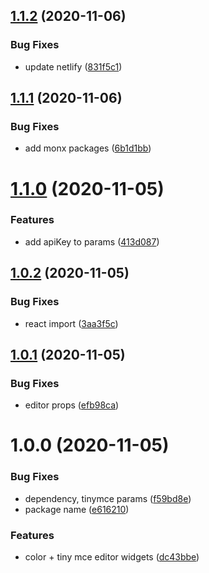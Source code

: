 ## [1.1.2](https://github.com/monx-dev/netlifycms-widgets/compare/v1.1.1...v1.1.2) (2020-11-06)


### Bug Fixes

* update netlify ([831f5c1](https://github.com/monx-dev/netlifycms-widgets/commit/831f5c124063341fe8cc2dc3dc90905491fe245f))

## [1.1.1](https://github.com/monx-dev/netlifycms-widgets/compare/v1.1.0...v1.1.1) (2020-11-06)


### Bug Fixes

* add monx packages ([6b1d1bb](https://github.com/monx-dev/netlifycms-widgets/commit/6b1d1bb785d5d76cbdc25a70784e1c6fd74ae67e))

# [1.1.0](https://github.com/monx-dev/netlifycms-widgets/compare/v1.0.2...v1.1.0) (2020-11-05)


### Features

* add apiKey to params ([413d087](https://github.com/monx-dev/netlifycms-widgets/commit/413d087be67121e9e65f60422f1f75cfd44470ce))

## [1.0.2](https://github.com/monx-dev/netlifycms-widgets/compare/v1.0.1...v1.0.2) (2020-11-05)


### Bug Fixes

* react import ([3aa3f5c](https://github.com/monx-dev/netlifycms-widgets/commit/3aa3f5cfd57803074a2e4c92da4c2d8c16c97192))

## [1.0.1](https://github.com/monx-dev/netlifycms-widgets/compare/v1.0.0...v1.0.1) (2020-11-05)


### Bug Fixes

* editor props ([efb98ca](https://github.com/monx-dev/netlifycms-widgets/commit/efb98ca304487b681b82526fd2c6d36b32160125))

# 1.0.0 (2020-11-05)


### Bug Fixes

* dependency, tinymce params ([f59bd8e](https://github.com/monx-dev/netlifycms-widgets/commit/f59bd8e5658058e1fa6b32117b3c34f0ea82d566))
* package name ([e616210](https://github.com/monx-dev/netlifycms-widgets/commit/e6162107ad5c8891fb8e27536ae6736f651614ab))


### Features

* color + tiny mce editor widgets ([dc43bbe](https://github.com/monx-dev/netlifycms-widgets/commit/dc43bbe45518f425c45c97ad3e87c2661e88d366))
